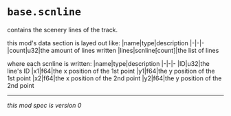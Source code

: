 # `base.scnline`
contains the scenery lines of the track.

this mod's data section is layed out like:
|name|type|description
|-|-|-
|count|u32|the amount of lines written
|lines|scnline[count]|the list of lines

where each scnline is written:
|name|type|description
|-|-|-
|ID|u32|the line's ID
|x1|f64|the x position of the 1st point
|y1|f64|the y position of the 1st point
|x2|f64|the x position of the 2nd point
|y2|f64|the y position of the 2nd point

---

*this mod spec is version 0*
